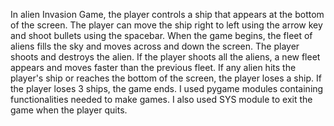 In alien Invasion Game, the player controls a ship that appears at the bottom of the screen. The player can move the ship right to left using the arrow key and shoot bullets using the spacebar. When the game begins, the fleet of aliens fills the sky and moves across and down the screen. The player shoots and destroys the alien. If the player shoots all the aliens, a new fleet appears and moves faster than the previous fleet. If any alien hits the player's ship or reaches the bottom of the screen, the player loses a ship. If the player loses 3 ships, the game ends.
I used pygame modules containing functionalities needed to make games. I also used SYS module to exit the game when the player quits.

